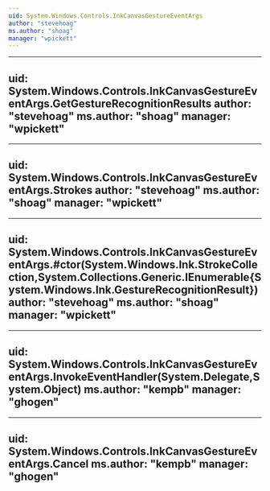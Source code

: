```yaml
---
uid: System.Windows.Controls.InkCanvasGestureEventArgs
author: "stevehoag"
ms.author: "shoag"
manager: "wpickett"
---
```


---
uid: System.Windows.Controls.InkCanvasGestureEventArgs.GetGestureRecognitionResults
author: "stevehoag"
ms.author: "shoag"
manager: "wpickett"
---

---
uid: System.Windows.Controls.InkCanvasGestureEventArgs.Strokes
author: "stevehoag"
ms.author: "shoag"
manager: "wpickett"
---

---
uid: System.Windows.Controls.InkCanvasGestureEventArgs.#ctor(System.Windows.Ink.StrokeCollection,System.Collections.Generic.IEnumerable{System.Windows.Ink.GestureRecognitionResult})
author: "stevehoag"
ms.author: "shoag"
manager: "wpickett"
---

---
uid: System.Windows.Controls.InkCanvasGestureEventArgs.InvokeEventHandler(System.Delegate,System.Object)
ms.author: "kempb"
manager: "ghogen"
---

---
uid: System.Windows.Controls.InkCanvasGestureEventArgs.Cancel
ms.author: "kempb"
manager: "ghogen"
---
